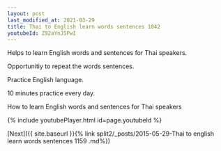 ```yaml
---
layout: post
last_modified_at: 2021-03-29
title: Thai to English learn words sentences 1042 
youtubeId: Z92aYnJ5PwI
---
```

 
 
Helps to learn English words and sentences for Thai speakers.

Opportunitiy to repeat the words sentences. 

Practice English language. 
 
10 minutes practice every day. 
 
How to learn English words and sentences for Thai speakers 
 
{% include youtubePlayer.html id=page.youtubeId %}
 
 
[Next]({{ site.baseurl }}{% link  split2/_posts/2015-05-29-Thai to english learn words sentences 1159 .md%})
 
